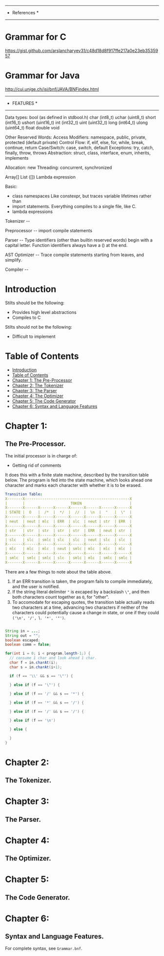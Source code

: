 **************
* References *
**************
# Grammar for C
https://gist.github.com/arslancharyev31/c48d18d8f917ffe217a0e23eb3535957
# Grammar for Java
http://cui.unige.ch/isi/bnf/JAVA/BNFindex.html


************
* FEATURES *
************

Data types:
  bool  (as defined in stdbool.h)
  char  (int8_t)  uchar (uint8_t)
  short (int16_t) ushort (uint16_t)
  int   (int32_t) uint (uint32_t)
  long  (int64_t) ulong (uint64_t)
  float
  double
  void


Other Reserved Words:
  Access Modifiers: namespace, public, private, protected (default private)
  Control Flow: if, elif, else, for, while, break, continue, return
  Case/Switch: case, switch, default
  Exceptions: try, catch, finally, throw, throws
  Abstraction: struct, class, interface, enum, inherits, implements

  Allocation: new
  Threading: concurrent, synchronized

  Array[]
  List ([])
  Lambda expression


Basic:
  * class namespaces
      Like constexpr, but traces variable lifetimes rather than
  * import statements. 
      Everything compiles to a single file, like C.
  * lambda expressions


Tokenizer -- 
    

Preprocessor -- 
    import
    compile statements


Parser -- 
    Type identifiers (other than builtin reserved words) begin with a 
    capital letter.
    Function identifiers always have a () at the end.

AST Optimizer --
    Trace compile statements starting from leaves, and simplify.

Compiler --


# Introduction<a name="introduction"></a>

Stilts should be the following:
* Provides high level abstractions
* Compiles to C

Stilts should not be the following:
* Difficult to implement


# Table of Contents<a name="contents"></a>

* [Introduction](#introduction)
* [Table of Contents](#contents)
* [Chapter 1: The Pre-Processor](#ch1)
* [Chapter 2: The Tokenizer](#ch2)
* [Chapter 3: The Parser](#ch3)
* [Chapter 4: The Optimizer](#ch4)
* [Chapter 5: The Code Generator](#ch5)
* [Chapter 6: Syntax and Language Features](#ch6)


# Chapter 1: <a name="ch1"></a>
## The Pre-Processor.

The initial processor is in charge of:
* Getting rid of comments

It does this with a finite state machine, described by the transition table below. The program is fed into the state machine, which looks ahead one character and marks each character with whether it is to be erased. 

```yaml
Transition Table:
X-------X------------------------------------------------X
|       |                     TOKEN                      |
X-------X------X------X------X------X------X------X------X
| STATE |  O   |  /*  |  */  |  //  |  \n  |  "   |  \"  |
X-------X------X------X------X------X------X------X------X
| neut  | neut | mlc  | ERR  | slc  | neut | str  | ERR  |
X-------X------X------X------X------X------X------X------X
| str   | str  | str  | str  | str  | ERR  | neut | str  |
X-------X------X------X------X------X------X------X------X
| slc   | slc  | smlc | slc  | slc  | neut | slc  | slc  |
X-------X------X------X------X------X------X------X------X
| mlc   | mlc  | mlc  | neut | smlc | mlc  | mlc  | mlc  |
X-------X------X------X------X------X------X------X------X
| smlc  | smlc | smlc | slc  | smlc | mlc  | smlc | smlc |
X-------X------X------X------X------X------X------X------X
```

There are a few things to note about the table above.

1. If an ERR transition is taken, the program fails to compile immediately, and the user is notified.
2. If the string literal delimiter `"` is excaped by a backslash `\"`, and then both characters count together as `O`, for "other".
3. To accomodate for escaping quotes, the transition table actually reads two characters at a time, advancing two characters if neither of the characters could potentially cause a change in state, or one if they could `('\n', '/', `\\`. '*', '"')`.

```java

String in = ...;
String out = "";
boolean escaped;
boolean comm = false;

for(int i = 0; i < program.length-1;) {
  // consume 1 char and look ahead 1 char.
  char f = in.charAt(i);
  char s = in.charAt(i+1);

  if (f == '\\' && s == '\"') {

  } else if (f == '\"') {
  
  } else if (f == '/' && s == '*') {

  } else if (f == '*' && s == '/') {

  } else if (f == '/' && s == '/') {

  } else if (f == '\n')  

  } else {

  }
}
```


# Chapter 2: <a name="ch2"></a>
## The Tokenizer.

# Chapter 3: <a name="ch3"></a>
## The Parser.

# Chapter 4: <a name="ch4"></a>
## The Optimizer.

# Chapter 5: <a name="ch5"></a>
## The Code Generator.

# Chapter 6: <a name="ch6"></a>
## Syntax and Language Features.

For complete syntax, see `Grammar.bnf`.
